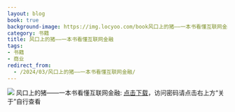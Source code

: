 ```yaml
---
layout: blog
book: true
background-image: https://img.locyoo.com/book风口上的猪——一本书看懂互联网金融.jpg
category: 书籍
title: 风口上的猪——一本书看懂互联网金融
tags:
- 书籍
- 商业
redirect_from:
  - /2024/03/风口上的猪——一本书看懂互联网金融/
---
```

![](https://img.locyoo.com/book风口上的猪——一本书看懂互联网金融.jpg)
风口上的猪——一本书看懂互联网金融: <a name = "ref1" href="https://url18.ctfile.com/f/50983618-1345404601-661e57?p=3619">点击下载</a>，访问密码请点击右上方“关于”自行查看